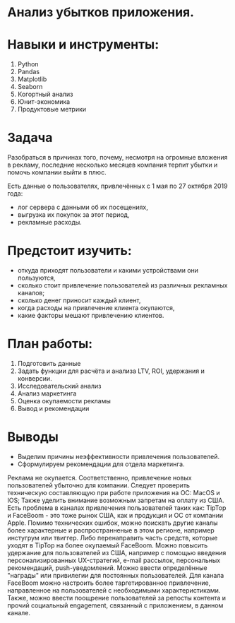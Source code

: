 # Анализ убытков приложения.

# Навыки и инструменты:
1. Python
2. Pandas
3. Matplotlib
4. Seaborn
5. Когортный анализ
6. Юнит-экономика
7. Продуктовые метрики

# Задача
Разобраться в причинах того, почему, несмотря на огромные вложения в рекламу, последние несколько месяцев компания терпит убытки и помочь компании выйти в плюс.

Есть данные о пользователях, привлечённых с 1 мая по 27 октября 2019 года:

- лог сервера с данными об их посещениях,
- выгрузка их покупок за этот период,
- рекламные расходы.

# Предстоит изучить:

- откуда приходят пользователи и какими устройствами они пользуются,
- сколько стоит привлечение пользователей из различных рекламных каналов;
- сколько денег приносит каждый клиент,
- когда расходы на привлечение клиента окупаются,
- какие факторы мешают привлечению клиентов.

# План работы:
1. Подготовить данные
2. Задать функции для расчёта и анализа LTV, ROI, удержания и конверсии.
3. Исследовательский анализ
4. Анализ маркетинга
5. Оценка окупаемости рекламы
6. Вывод и рекомендации

# Выводы
- Выделим причины неэффективности привлечения пользователей.
- Сформулируем рекомендации для отдела маркетинга.

Реклама не окупается. Соответственно, привлечение новых пользователей убыточно для компании. Следует проверить техническую составляющую при работе приложения на ОС: MacOS и IOS; 
Также уделить внимание возможным запретам на оплату из США.
Есть проблема в каналах привлечения пользователей таких как: TipTop и FaceBoom - это тоже рынок США, как и продукция и ОС от компании Apple. 
Помимо технических ошибок, можно поискать другие каналы более характерные и распространненые в этом регионе, например инстугрум или твиггер. 
Либо перенаправить часть средств, которые уходят в TipTop на более окупаемый FaceBoom.
Можно повысить удержание для пользователей из США, например с помощью введения персонализированных UX-стратегий, e-mail рассылок, персональных рекомендаций, push-уведомлений. 
Можно ввести определённые "награды" или привилегии для постоянных пользователей. Для канала FaceBoom можно настроить более таргетированное привлечение, направленное на пользователей с необходимыми характеристиками. 
Также, можно ввести поощрение пользователей за репосты контента и прочий социальный engagement, связанный с приложением, в данном канале.
